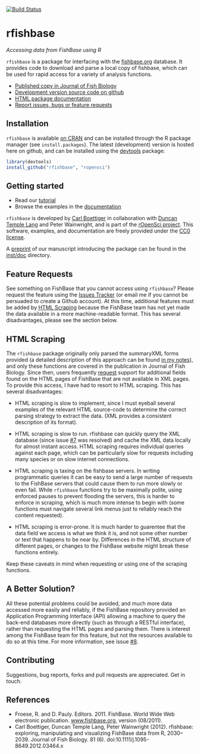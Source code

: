 [![Build Status](https://travis-ci.org/ropensci/rfishbase.svg)](https://travis-ci.org/ropensci/rfishbase)


rfishbase
=========

 _Accessing data from FishBase using R_

`rfishbase` is a package for interfacing with the [fishbase.org](http://fishbase.org) database. It provides code to download and parse a local copy of fishbase, which can be used for rapid access for a variety of analysis functions.

- [Published copy in Journal of Fish Biology](http://dx.doi.org/10.1111/j.1095-8649.2012.03464.x)
- [Development version source code on github](https://github.com/ropensci/rfishbase)
- [HTML package documentation](http://ropensci.github.com/rfishbase/)
- [Report issues, bugs or feature requests](https://github.com/ropensci/rfishbase/issues)

Installation
------------

`rfishbase` is available [on CRAN](http://cran.r-project.org/web/packages/rfishbase/) and can be installed through the R package manager (see `install.packages`).  The latest (development) version is hosted here on github, and can be installed using the [devtools](https://github.com/hadley/devtools) package:

```r
library(devtools)
install_github("rfishbase", "ropensci")
```

Getting started
---------------

- Read our [tutorial](https://github.com/ropensci/rfishbase/blob/master/inst/doc/rfishbase/rfishbase_github.md)
- Browse the examples in the [documentation](http://ropensci.github.com/rfishbase/)


`rfishbase` is developed by [Carl Boettiger](https://github.com/cboettig) in collaboration with [Duncan Temple Lang](https://github.com/duncantl) and Peter Wainwright, and is part of the [rOpenSci project](http://github.com/ropensci).  This software, examples, and documentation are freely provided under the [CC0 license](http://creativecommons.org/publicdomain/zero/1.0/).

A [preprint](https://github.com/ropensci/rfishbase/blob/master/inst/doc/rfishbase/rfishbase_github.md) of our manuscript introducing the package can be found in the [inst/doc](https://github.com/ropensci/rfishbase/tree/master/inst/doc) directory.


Feature Requests
----------------

See something on FishBase that you cannot access using `rfishbase`?  Please request the feature using the [Issues Tracker](https://github.com/ropensci/rfishbase/issues) (or email me if you cannot be persuaded to create a Github account).  At this time, additional features must be added by [HTML Scraping]() because the FishBase team has not yet made the data available in a more machine-readable format.  This has several disadvantages, please see the section below.

HTML Scraping
-------------

The `rfishbase` package originally only parsed the summaryXML forms provided (a detailed description of this approach can be found [in my notes](http://carlboettiger.info/2011/08/26/fishbase-from-r-some-xml-parsing.html)), and only these functions are covered in the publication in Journal of Fish Biology.  Since then, users frequently [request](https://github.com/ropensci/rfishbase/issues) support for additional fields found on the HTML pages of FishBase that are not available in XML pages.  To provide this access, I have had to resort to HTML scraping.  This has several disadvantages:

- HTML scraping is slow to implement, since I must eyeball several examples of the relevant HTML source-code to determine the correct parsing strategy to extract the data.  (XML provides a consistent description of its format).

- HTML scraping is slow to run.  rfishbase can quickly query the XML database (since issue [#7](https://github.com/ropensci/rfishbase/issues/7) was resolved) and cache the XML data locally for almost instant access.  HTML scraping requires individual queries against each page, which can be particularly slow for requests including many species or on slow internet connections.


- HTML scraping is taxing on the fishbase servers.  In writing programmatic queries it can be easy to send a large number of requests to the FishBase servers that could cause them to run more slowly or even fail.  While `rfishbase` functions try to be maximally polite, using enforced pauses to prevent flooding the servers, this is harder to enforce in scraping, which is much more intense to begin with (some functions must navigate several link menus just to reliably reach the content requested).

- HTML scraping is error-prone.  It is much harder to guarentee that the data field we access is what we think it is, and not some other number or text that happens to be near by.  Differences in the HTML structure of different pages, or changes to the FishBase website might break these functions entirely.

Keep these caveats in mind when requesting or using one of the scraping functions.


A Better Solution?
-----------------

All these potential problems could be avoided, and much more data accessed more easily and reliably, if the FishBase repository provided an Application Programming Interface (API) allowing a machine to query the back-end databases more directly (such as through a RESTful interface), rather than requesting the HTML pages and parsing them.  There is interest among the FishBase team for this feature, but not the resources available to do so at this time.  For more information, see issue [#8](https://github.com/ropensci/rfishbase/issues/8).


Contributing
------------

Suggestions, bug reports, forks and pull requests are appreciated.  Get in touch.


References
----------

* Froese, R. and D. Pauly. Editors. 2011. FishBase. World Wide Web electronic publication. www.fishbase.org, version (08/2011).
* Carl Boettiger, Duncan Temple Lang, Peter Wainwright (2012). rfishbase: exploring, manipulating and visualizing FishBase data from R, 2030–2039. Journal of Fish Biology. 81 (6). doi:10.1111/j.1095-8649.2012.03464.x
